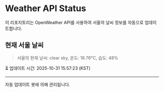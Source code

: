 
# Weather API Status

이 리포지토리는 OpenWeather API를 사용하여 서울의 날씨 정보를 자동으로 업데이트합니다.

## 현재 서울 날씨
> 서울의 현재 날씨: clear sky, 온도: 18.76°C, 습도: 48%

⏳ 업데이트 시간: 2025-10-31 15:57:23 (KST)

---
자동 업데이트 봇에 의해 관리됩니다.
